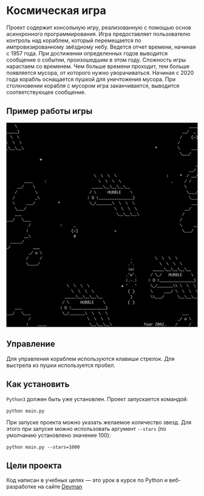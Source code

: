 # Космическая игра
Проект содержит консольную игру, реализованную с помощью основ асинхронного программирования. Игра предоставляет пользователю
контроль над кораблем, который перемещается по импровизированному звёздному небу. Ведется отчет времени, начиная с 1957 года.
При достижении определенных годов выводится сообщение о событии, произошедшим в этом году. Сложность игры нарастаем со временем.
Чем больше времени проходит, тем больше появляется мусора, от которого нужно уворачиваться. Начиная с 2020 года корабль оснащается пушкой для
уничтожения мусора. При столкновении корабля с мусором игра заканчивается, выводится соответствующее сообщение.
## Пример работы игры
![](https://github.com/Atmoslayer/AsyncGame/blob/main/game_demo.gif)
## Управление
Для управления кораблем используются клавиши стрелок. Для выстрела из пушки используется пробел.   
## Как установить
`Python3` должен быть уже установлен.
Проект запускается командой: 
```commandline
python main.py           
```
При запуске проекта можно указать желаемое количество звезд. Для этого при запуске можно использовать аргумент 
`--stars` (по умолчанию установлено значение 100):
```commandline
python main.py --stars=1000           
```
## Цели проекта
Код написан в учебных целях — это урок в курсе по Python и веб-разработке на сайте [Devman](https://dvmn.org)